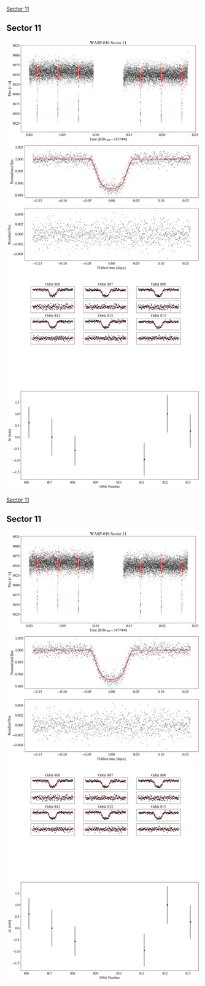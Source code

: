 [Sector 11](#sector11)

<a name = "sector11"></a>
## Sector 11
![alt text](/tt/WASP-016_Sector_11/WASP-016_Sector_11_a_TimeSeries.png)
![alt text](/tt/WASP-016_Sector_11/WASP-016_Sector_11_b_FoldedLightCurve.png)
![alt text](/tt/WASP-016_Sector_11/WASP-016_Sector_11_b_IndividualTransitsWithFit.png)
![alt text](/tt/WASP-016_Sector_11/WASP-016_Sector_11_c_TimingResiduals.png)

[Sector 11](#sector11)

<a name = "sector11"></a>
## Sector 11
![alt text](/tt/WASP-016_Sector_11/WASP-016_Sector_11_a_TimeSeries.png)
![alt text](/tt/WASP-016_Sector_11/WASP-016_Sector_11_b_FoldedLightCurve.png)
![alt text](/tt/WASP-016_Sector_11/WASP-016_Sector_11_b_IndividualTransitsWithFit.png)
![alt text](/tt/WASP-016_Sector_11/WASP-016_Sector_11_c_TimingResiduals.png)

